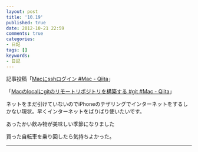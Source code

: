 ```yaml
---
layout: post
title: '10.19'
published: true
date: 2012-10-21 22:59
comments: true
categories:
- 日記
tags: []
keywords:
- 日記
---
```

記事投稿「[Macにsshログイン #Mac - Qiita](http://qiita.com/items/c34ec825befbc4fb7291 "Macにsshログイン #Mac - Qiita")」

「[Macのlocalにgitのリモートリポジトリを構築する #git #Mac - Qiita](http://qiita.com/items/6410148064e64be129c9 "Macのlocalにgitのリモートリポジトリを構築する #git #Mac - Qiita")」

ネットをまだ引けていないのでiPhoneのテザリングでインターネットをするしかない現状。早くインターネットをばりばり使いたいです。

あったかい飲み物が美味しい季節になりました

買った自転車を乗り回したら気持ちよかった。

---

